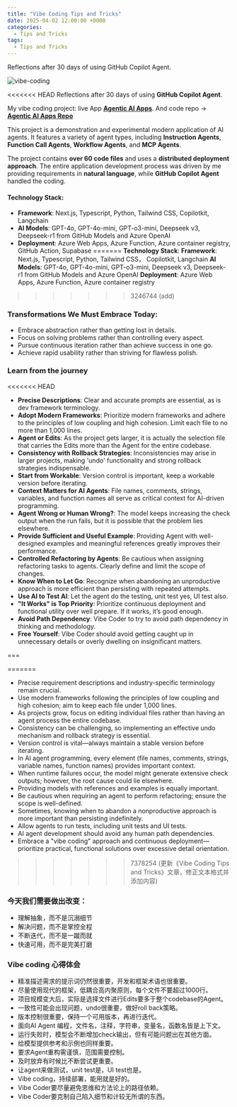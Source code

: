 ```yaml
---
title: "Vibe Coding Tips and Tricks"
date: 2025-04-02 12:00:00 +0000
categories: 
  - Tips and Tricks
tags: 
  - Tips and Tricks
---
```


Reflections after 30 days of using GitHub Copilot Agent.

![vibe-coding](/images/vibe-coding.png)

<<<<<<< HEAD
Reflections after 30 days of using **GitHub Copilot Agent**.

My vibe coding project: live App **[Agentic AI Apps](https://haxu.dev/)**. And code repo -> **[Agentic AI Apps Repo](https://github.com/xuhaodev/agentic-ai-app)**

This project is a demonstration and experimental modern application of AI agents. It features a variety of agent types, including **Instruction Agents**, **Function Call Agents**, **Workflow Agents**, and **MCP Agents**.

The project contains **over 60 code files** and uses a **distributed deployment approach**. The entire application development process was driven by me providing requirements in **natural language**, while **GitHub Copilot Agent** handled the coding.


#### **Technology Stack**:

- **Framework**: Next.js, Typescript, Python, Tailwind CSS, Copilotkit, Langchain
- **AI Models**: GPT-4o, GPT-4o-mini, GPT-o3-mini, Deepseek v3, Deepseek-r1 from GitHub Models and Azure OpenAI
- **Deployment**: Azure Web Apps, Azure Function, Azure container registry, GitHub Action, Supabase
=======
**Technology Stack**:
**Framework**: Next.js, Typescript, Python, Tailwind CSS， Copilotkit, Langchain
**AI Models**: GPT-4o, GPT-4o-mini, GPT-o3-mini, Deepseek v3, Deepseek-r1 from GitHub Models and Azure OpenAI
**Deployment**: Azure Web Apps, Azure Function, Azure container registry
>>>>>>> 3246744 (add)

### Transformations We Must Embrace Today:

- Embrace abstraction rather than getting lost in details.
- Focus on solving problems rather than controlling every aspect.
- Pursue continuous iteration rather than achieve success in one go.
- Achieve rapid usability rather than striving for flawless polish.

### Learn from the journey

<<<<<<< HEAD
- **Precise Descriptions**: Clear and accurate prompts are essential, as is dev framework terminology.
- **Adopt Modern Frameworks**: Prioritize modern frameworks and adhere to the principles of low coupling and high cohesion. Limit each file to no more than 1,000 lines.
- **Agent or Edits**: As the project gets larger, it is actually the selection file that carries the Edits more than the Agent for the entire codebase.
- **Consistency with Rollback Strategies**: Inconsistencies may arise in larger projects, making 'undo' functionality and strong rollback strategies indispensable.
- **Start from Workable**: Version control is important, keep a workable version before iterating.
- **Context Matters for AI Agents**: File names, comments, strings, variables, and function names all serve as critical context for AI-driven programming.
- **Agent Wrong or Human Wrong?**: The model keeps increasing the check output when the run fails, but it is possible that the problem lies elsewhere.
- **Provide Sufficient and Useful Example**: Providing Agent with well-designed examples and meaningful references greatly improves their performance.
- **Controlled Refactoring by Agents**: Be cautious when assigning refactoring tasks to agents. Clearly define and limit the scope of changes.
- **Know When to Let Go**: Recognize when abandoning an unproductive approach is more efficient than persisting with repeated attempts.
- **Use AI to Test AI**: Let the agent do the testing, unit test yes, UI test also.
- **"It Works" is Top Priority**: Prioritize continuous deployment and functional utility over well prepare. If it works, it’s good enough.
- **Avoid Path Dependency**: Vibe Coder to try to avoid path dependency in thinking and methodology.
- **Free Yourself**: Vibe Coder should avoid getting caught up in unnecessary details or overly dwelling on insignificant matters.

===

=======
- Precise requirement descriptions and industry-specific terminology remain crucial.
- Use modern frameworks following the principles of low coupling and high cohesion; aim to keep each file under 1,000 lines.
- As projects grow, focus on editing individual files rather than having an agent process the entire codebase.
- Consistency can be challenging, so implementing an effective undo mechanism and rollback strategy is essential.
- Version control is vital—always maintain a stable version before iterating.
- In AI agent programming, every element (file names, comments, strings, variable names, function names) provides important context.
- When runtime failures occur, the model might generate extensive check outputs; however, the root cause could lie elsewhere.
- Providing models with references and examples is equally important.
- Be cautious when requiring an agent to perform refactoring; ensure the scope is well-defined.
- Sometimes, knowing when to abandon a nonproductive approach is more important than persisting indefinitely.
- Allow agents to run tests, including unit tests and UI tests.
- AI agent development should avoid any human path dependencies.
- Embrace a "vibe coding" approach and continuous deployment—prioritize practical, functional solutions over excessive detail orientation.

>>>>>>> 7378254 (更新《Vibe Coding Tips and Tricks》文章，修正文本格式并添加内容)
### 今天我们需要做出改变：

- 理解抽象，而不是沉溺细节
- 解决问题，而不是掌控全程
- 不断迭代，而不是一蹴而就
- 快速可用，而不是完美打磨

### Vibe coding 心得体会

- 精准描述需求的提示词仍然很重要，开发和框架术语也很重要。
- 尽量使用现代的框架，低耦合高内聚原则，每个文件不要超过1000行。
- 项目规模变大后，实际是选择文件进行Edits要多于整个codebase的Agent。
- 一致性可能会出现问题，undo很重要，做好roll back策略。
- 版本控制很重要，保持一个可用版本，再进行迭代。
- 面向AI Agent 编程，文件名，注释，字符串，变量名，函数名皆是上下文。
- 运行失败时，模型会不断增加check输出，但有可能问题出在其他方面。
- 给模型提供参考和示例也同样重要。
- 要求Agent重构需谨慎，范围需要控制。
- 及时放弃有时候比不断尝试更重要。
- 让agent来做测试，unit test是，UI test也是。
- Vibe coding，持续部署，能用就是好的。
- Vibe Coder要尽量避免思维和方法论上的路径依赖。
- Vibe Coder要克制自己陷入细节和计较无所谓的东西。
